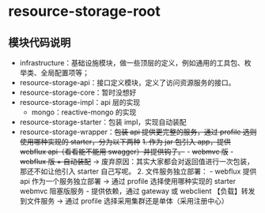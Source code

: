 # resource-storage-root

## 模块代码说明

- infrastructure：基础设施模块，做一些顶层的定义，例如通用的工具包、枚举类、全局配置项等；
- resource-storage-api：接口定义模块，定义了访问资源服务的接口。
- resource-storage-core：暂时没想好
- resource-storage-impl：api 层的实现
    - mongo：reactive-mongo 的实现
- resource-storage-starter：包装 impl，实现自动装配
- resource-storage-wrapper：~~包装 api 提供更完整的服务，通过 profile 选则使用哪种实现的 starter，分为以下两种~~
    ~~1. 作为 jar 包引入 app，提供 webflux api（看看能不能用 swagger）并提供钩子。~~
        - ~~webmvc 版~~
        - ~~webflux 版 + 自动装配~~ -> 废弃原因：其实大家都会对返回值进行一次包装，那还不如让他引入 starter 自己写呢。
    2. 文件服务独立部署：
        - webflux 提供 api 作为一个服务独立部署  -> 通过 profile 选择使用哪种实现的 starter
            webmvc 阻塞版服务
        - 提供依赖，通过 gateway 或 webclient 【负载】转发到文件服务  -> 通过 profile 选择采用集群还是单体（采用注册中心）
